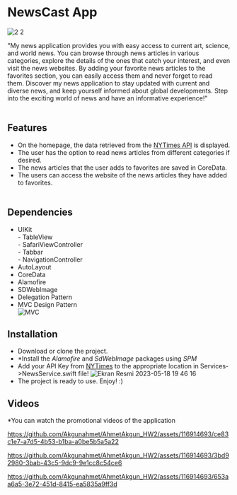  # NewsCast App <br>
   ![2 2](https://github.com/Akgunahmet/AhmetAkgun_HW2/assets/116914693/446506a9-dd2d-4f65-b879-4d6de6c06077)



 "My news application provides you with easy access to current art, science, and world news. You can browse through news articles in various categories, explore the details of the ones that catch your interest, and even visit the news websites. By adding your favorite news articles to the favorites section, you can easily access them and never forget to read them. Discover my news application to stay updated with current and diverse news, and keep yourself informed about global developments. Step into the exciting world of news and have an informative experience!" <br><br>
 ## Features <br>
 * On the homepage, the data retrieved from the [NYTimes API](https://developer.nytimes.com/docs/top-stories-product/1/overview) is displayed.
 * The user has the option to read news articles from different categories if desired.
 * The news articles that the user adds to favorites are saved in CoreData.
 * The users can access the website of the news articles they have added to favorites. <br><br>
 
 ## Dependencies <br>
 - UIKit
 <br> - TableView
 <br> - SafariViewController
 <br> - Tabbar
 <br> - NavigationController 
 - AutoLayout
 - CoreData
 - Alamofire
 - SDWebImage
 - Delegation Pattern 
 - MVC Design Pattern <br>
   ![MVC](https://github.com/Akgunahmet/AhmetAkgun_HW2/assets/116914693/37e9f2f6-f696-4e95-a45e-ef5b357b8125)


 
 ## Installation <br>
 * Download or clone the project.
 * *Install the *Alamofire* and *SdWebImage* packages using *SPM*
 * Add your API Key from [NYTimes](https://developer.nytimes.com/docs/top-stories-product/1/overview) to the appropriate location in Services->NewsService.swift file!
 ![Ekran Resmi 2023-05-18 19 46 16](https://github.com/Akgunahmet/AhmetAkgun_HW2/assets/116914693/f6890f81-963d-47c7-8bf1-e28825948cbd)
 * The project is ready to use. Enjoy! :)

## Videos
*You can watch the promotional videos of the application 

https://github.com/Akgunahmet/AhmetAkgun_HW2/assets/116914693/ce83c1e7-a7d5-4b53-b1ba-a0be5b5a5a22

https://github.com/Akgunahmet/AhmetAkgun_HW2/assets/116914693/3bd92980-3bab-43c5-9dc9-9e1cc8c54ce6

https://github.com/Akgunahmet/AhmetAkgun_HW2/assets/116914693/653aa6a5-3e72-451d-8415-ea5835a9ff3d


